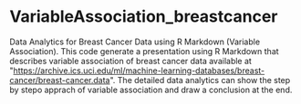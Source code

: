 # VariableAssociation_breastcancer
Data Analytics for Breast Cancer Data using R Markdown (Variable Association).
This code generate a presentation using R Markdown that describes variable association of breast cancer data available at "https://archive.ics.uci.edu/ml/machine-learning-databases/breast-cancer/breast-cancer.data".
The detailed data analytics can show the step by stepo apprach of variable association and draw a conclusion at the end.
